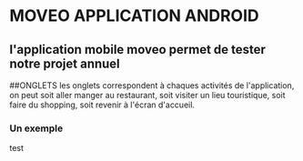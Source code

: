 # MOVEO APPLICATION ANDROID

## l'application mobile moveo permet de tester notre projet annuel

##ONGLETS
les onglets correspondent à chaques activités de l'application, on peut soit aller manger au restaurant, soit visiter un lieu touristique, soit faire du shopping, soit revenir à l'écran d'accueil.






### Un exemple

test